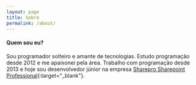 ```yaml
---
layout: page
title: Sobre
permalink: /about/
---
```

#### Quem sou eu?
Sou programador solteiro e amante de tecnologias. Estudo programação desde 2012 e me
apaixonei pela área. Trabalho com programação desde 2013 e hoje sou desenvolvedor júnior
 na empresa [Sharepro Sharepoint Professional](http://www.sharepro.com.br){:target="_blank"}.